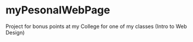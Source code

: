 # myPesonalWebPage
Project for bonus points at my College for one of my classes (Intro to Web Design)
